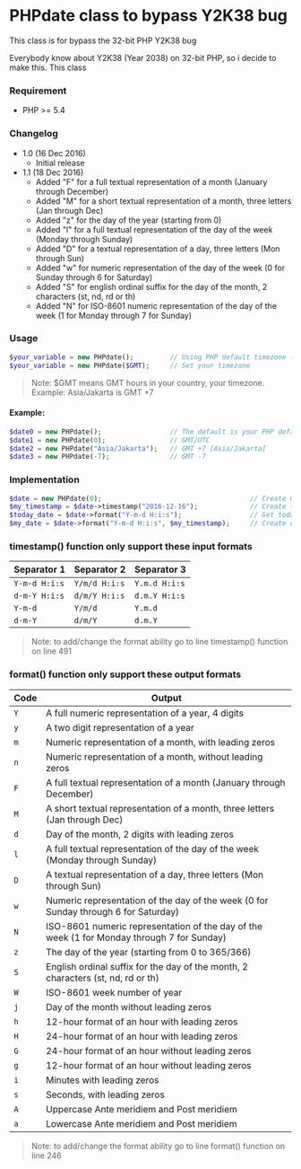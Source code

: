 # PHPdate class to bypass Y2K38 bug
This class is for bypass the 32-bit PHP Y2K38 bug

Everybody know about Y2K38 (Year 2038) on 32-bit PHP, so i decide to make this.
This class 

### Requirement
* PHP >= 5.4
	
### Changelog
* 1.0 (16 Dec 2016)
	- Initial release
* 1.1 (18 Dec 2016)
	- Added "F" for a full textual representation of a month (January through December)
	- Added "M" for a short textual representation of a month, three letters (Jan through Dec)
	- Added "z" for the day of the year (starting from 0)
	- Added "l" for a full textual representation of the day of the week (Monday through Sunday)
	- Added "D" for a textual representation of a day, three letters (Mon through Sun)
	- Added "w" for numeric representation of the day of the week (0 for Sunday through 6 for Saturday)
	- Added "S" for english ordinal suffix for the day of the month, 2 characters (st, nd, rd or th)
	- Added "N" for ISO-8601 numeric representation of the day of the week (1 for Monday through 7 for Sunday)
	
### Usage
```php
$your_variable = new PHPdate();			// Using PHP default timezone (you can set this in 'php.ini')
$your_variable = new PHPdate($GMT);		// Set your timezone
```

> Note: $GMT means GMT hours in your country, your timezone. Example: Asia/Jakarta is GMT +7

#### Example:
```php
$date0 = new PHPdate();					// The default is your PHP default timezone
$date1 = new PHPdate(0);				// GMT/UTC
$date2 = new PHPdate("Asia/Jakarta");	// GMT +7 [Asia/Jakarta]
$date3 = new PHPdate(-7);				// GMT -7
```
	
### Implementation
```php
$date = new PHPdate(0);										// Create Object and date_timezone_set to GMT (+0 hour)
$my_timestamp = $date->timestamp("2016-12-16");				// Create timestamp of "2016-12-16 00:00:00"
$today_date = $date->format("Y-m-d H:i:s");					// Get today date and format it to "Y-m-d H:i:s"
$my_date = $date->format("Y-m-d H:i:s", $my_timestamp);		// Create date from timestamp
```
	
### timestamp() function only support these input formats
Separator 1 | Separator 2 | Separator 3
--- | --- | ---
```Y-m-d H:i:s``` | ```Y/m/d H:i:s``` | ```Y.m.d H:i:s```
```d-m-Y H:i:s``` | ```d/m/Y H:i:s``` | ```d.m.Y H:i:s```
```Y-m-d``` | ```Y/m/d``` | ```Y.m.d```
```d-m-Y``` | ```d/m/Y``` | ```d.m.Y```

> Note: to add/change the format ability go to line timestamp() function on line 491
	
### format() function only support these output formats
Code | Output
--- | ---
```Y``` | A full numeric representation of a year, 4 digits
```y``` | A two digit representation of a year
```m``` | Numeric representation of a month, with leading zeros
```n``` | Numeric representation of a month, without leading zeros
```F``` | A full textual representation of a month (January through December)
```M``` | A short textual representation of a month, three letters (Jan through Dec)
```d``` | Day of the month, 2 digits with leading zeros
```l``` | A full textual representation of the day of the week (Monday through Sunday)
```D``` | A textual representation of a day, three letters (Mon through Sun)
```w``` | Numeric representation of the day of the week (0 for Sunday through 6 for Saturday)
```N``` | ISO-8601 numeric representation of the day of the week (1 for Monday through 7 for Sunday)
```z``` | The day of the year (starting from 0 to 365/366)
```S``` | English ordinal suffix for the day of the month, 2 characters (st, nd, rd or th)
```W``` | ISO-8601 week number of year
```j``` | Day of the month without leading zeros
```h``` | 12-hour format of an hour with leading zeros
```H``` | 24-hour format of an hour with leading zeros
```G``` | 24-hour format of an hour without leading zeros
```g``` | 12-hour format of an hour without leading zeros
```i``` | Minutes with leading zeros
```s``` | Seconds, with leading zeros
```A``` | Uppercase Ante meridiem and Post meridiem
```a``` | Lowercase Ante meridiem and Post meridiem

> Note: to add/change the format ability go to line format() function on line 246
